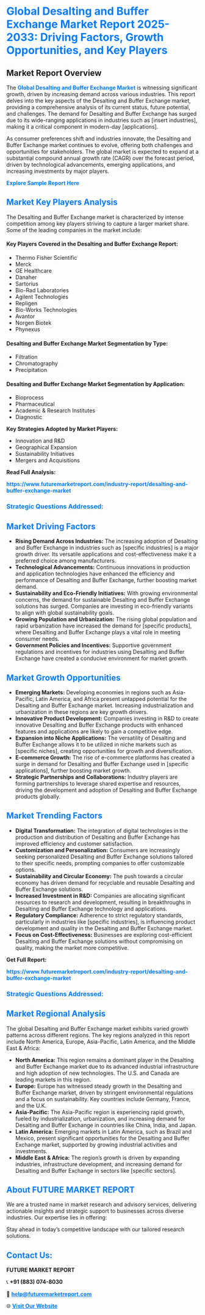 <h1 style="color: #007BFF;">Global Desalting and Buffer Exchange Market Report 2025-2033: Driving Factors, Growth Opportunities, and Key Players</h1>

<section id="overview">
<h2>Market Report Overview</h2>
<p>The <a href="https://www.futuremarketreport.com/industry-report/desalting-and-buffer-exchange-market" style="color: #007BFF; text-decoration: none;"><strong>Global Desalting and Buffer Exchange Market</strong></a> is witnessing significant growth, driven by increasing demand across various industries. This report delves into the key aspects of the Desalting and Buffer Exchange market, providing a comprehensive analysis of its current status, future potential, and challenges. The demand for Desalting and Buffer Exchange has surged due to its wide-ranging applications in industries such as [insert industries], making it a critical component in modern-day [applications].</p>
<p>As consumer preferences shift and industries innovate, the Desalting and Buffer Exchange market continues to evolve, offering both challenges and opportunities for stakeholders. The global market is expected to expand at a substantial compound annual growth rate (CAGR) over the forecast period, driven by technological advancements, emerging applications, and increasing investments by major players.</p>
</section>

<section id="overview">
<p><a href="https://www.futuremarketreport.com/request-sample/reportId=45485" style="color: #007BFF; text-decoration: none;"><strong>Explore Sample Report Here</strong></a></p>
</section>

<section id="key-players">
<h2 style="color: #007BFF;">Market Key Players Analysis</h2>
<p>The Desalting and Buffer Exchange market is characterized by intense competition among key players striving to capture a larger market share. Some of the leading companies in the market include:</p>
<h4>Key Players Covered in the Desalting and Buffer Exchange Report:</h4>
<ul><li>Thermo Fisher Scientific</li><li>Merck</li><li>GE Healthcare</li><li>Danaher</li><li>Sartorius</li><li>Bio-Rad Laboratories</li><li>Agilent Technologies</li><li>Repligen</li><li>Bio-Works Technologies</li><li>Avantor</li><li>Norgen Biotek</li><li>Phynexus</li></ul>
<h4>Desalting and Buffer Exchange Market Segmentation by Type:</h4>
<ul><li>Filtration</li><li>Chromatography</li><li>Precipitation</li></ul>

<h4>Desalting and Buffer Exchange Market Segmentation by Application:</h4>
<ul><li>Bioprocess</li><li>Pharmaceutical</li><li>Academic &amp; Research Institutes</li><li>Diagnostic</li></ul>
<p><strong>Key Strategies Adopted by Market Players:</strong></p>
<ul>
<li>Innovation and R&D</li>
<li>Geographical Expansion</li>
<li>Sustainability Initiatives</li>
<li>Mergers and Acquisitions</li>
</ul>
</section>

<section>
<p><strong>Read Full Analysis: </strong></p><a href="https://www.futuremarketreport.com/industry-report/desalting-and-buffer-exchange-market" style="color: #007BFF; text-decoration: none;"><strong>https://www.futuremarketreport.com/industry-report/desalting-and-buffer-exchange-market</strong></a>
<h3 style="color: #007BFF;">Strategic Questions Addressed:</h3>
</section>

<section id="driving-factors">
<h2 style="color: #007BFF;">Market Driving Factors</h2>
<ul>
<li><strong>Rising Demand Across Industries:</strong> The increasing adoption of Desalting and Buffer Exchange in industries such as [specific industries] is a major growth driver. Its versatile applications and cost-effectiveness make it a preferred choice among manufacturers.</li>
<li><strong>Technological Advancements:</strong> Continuous innovations in production and application technologies have enhanced the efficiency and performance of Desalting and Buffer Exchange, further boosting market demand.</li>
<li><strong>Sustainability and Eco-Friendly Initiatives:</strong> With growing environmental concerns, the demand for sustainable Desalting and Buffer Exchange solutions has surged. Companies are investing in eco-friendly variants to align with global sustainability goals.</li>
<li><strong>Growing Population and Urbanization:</strong> The rising global population and rapid urbanization have increased the demand for [specific products], where Desalting and Buffer Exchange plays a vital role in meeting consumer needs.</li>
<li><strong>Government Policies and Incentives:</strong> Supportive government regulations and incentives for industries using Desalting and Buffer Exchange have created a conducive environment for market growth.</li>
</ul>
</section>

<section id="growth-opportunities">
<h2 style="color: #007BFF;">Market Growth Opportunities</h2>
<ul>
<li><strong>Emerging Markets:</strong> Developing economies in regions such as Asia-Pacific, Latin America, and Africa present untapped potential for the Desalting and Buffer Exchange market. Increasing industrialization and urbanization in these regions are key growth drivers.</li>
<li><strong>Innovative Product Development:</strong> Companies investing in R&D to create innovative Desalting and Buffer Exchange products with enhanced features and applications are likely to gain a competitive edge.</li>
<li><strong>Expansion into Niche Applications:</strong> The versatility of Desalting and Buffer Exchange allows it to be utilized in niche markets such as [specific niches], creating opportunities for growth and diversification.</li>
<li><strong>E-commerce Growth:</strong> The rise of e-commerce platforms has created a surge in demand for Desalting and Buffer Exchange used in [specific applications], further boosting market growth.</li>
<li><strong>Strategic Partnerships and Collaborations:</strong> Industry players are forming partnerships to leverage shared expertise and resources, driving the development and adoption of Desalting and Buffer Exchange products globally.</li>
</ul>
</section>

<section id="trending-factors">
<h2 style="color: #007BFF;">Market Trending Factors</h2>
<ul>
<li><strong>Digital Transformation:</strong> The integration of digital technologies in the production and distribution of Desalting and Buffer Exchange has improved efficiency and customer satisfaction.</li>
<li><strong>Customization and Personalization:</strong> Consumers are increasingly seeking personalized Desalting and Buffer Exchange solutions tailored to their specific needs, prompting companies to offer customizable options.</li>
<li><strong>Sustainability and Circular Economy:</strong> The push towards a circular economy has driven demand for recyclable and reusable Desalting and Buffer Exchange solutions.</li>
<li><strong>Increased Investment in R&D:</strong> Companies are allocating significant resources to research and development, resulting in breakthroughs in Desalting and Buffer Exchange technology and applications.</li>
<li><strong>Regulatory Compliance:</strong> Adherence to strict regulatory standards, particularly in industries like [specific industries], is influencing product development and quality in the Desalting and Buffer Exchange market.</li>
<li><strong>Focus on Cost-Effectiveness:</strong> Businesses are exploring cost-efficient Desalting and Buffer Exchange solutions without compromising on quality, making the market more competitive.</li>
</ul>
</section>

<section>
<p><strong>Get Full Report: </strong></p><a href="https://www.futuremarketreport.com/industry-report/desalting-and-buffer-exchange-market" style="color: #007BFF; text-decoration: none;"><strong>https://www.futuremarketreport.com/industry-report/desalting-and-buffer-exchange-market</strong></a>
<h3 style="color: #007BFF;">Strategic Questions Addressed:</h3>
</section>


<section id="regional-analysis">
<h2 style="color: #007BFF;">Market Regional Analysis</h2>
<p>The global Desalting and Buffer Exchange market exhibits varied growth patterns across different regions. The key regions analyzed in this report include North America, Europe, Asia-Pacific, Latin America, and the Middle East & Africa:</p>
<ul>
<li><strong>North America:</strong> This region remains a dominant player in the Desalting and Buffer Exchange market due to its advanced industrial infrastructure and high adoption of new technologies. The U.S. and Canada are leading markets in this region.</li>
<li><strong>Europe:</strong> Europe has witnessed steady growth in the Desalting and Buffer Exchange market, driven by stringent environmental regulations and a focus on sustainability. Key countries include Germany, France, and the U.K.</li>
<li><strong>Asia-Pacific:</strong> The Asia-Pacific region is experiencing rapid growth, fueled by industrialization, urbanization, and increasing demand for Desalting and Buffer Exchange in countries like China, India, and Japan.</li>
<li><strong>Latin America:</strong> Emerging markets in Latin America, such as Brazil and Mexico, present significant opportunities for the Desalting and Buffer Exchange market, supported by growing industrial activities and investments.</li>
<li><strong>Middle East & Africa:</strong> The region’s growth is driven by expanding industries, infrastructure development, and increasing demand for Desalting and Buffer Exchange in sectors like [specific sectors].</li>
</ul>
</section>

<footer>
<h2 style="color: #007BFF;">About FUTURE MARKET REPORT</h2>
<p>We are a trusted name in market research and advisory services, delivering actionable insights and strategic support to businesses across diverse industries. Our expertise lies in offering:</p>

<p>Stay ahead in today’s competitive landscape with our tailored research solutions.</p>

<h2 style="color: #007BFF;">Contact Us:</h2>
<p><strong>FUTURE MARKET REPORT</strong></p>
<p>📞 <strong>+91 (883) 074-8030</strong></p>
<p>📧 <strong><a href="mailto:help@futuremarketreport.com" style="color: #007BFF;">help@futuremarketreport.com</a></strong></p>
<p>🌐 <strong><a href="https://www.futuremarketreport.com/" style="color: #007BFF;">Visit Our Website</a></strong></p>
</footer>
